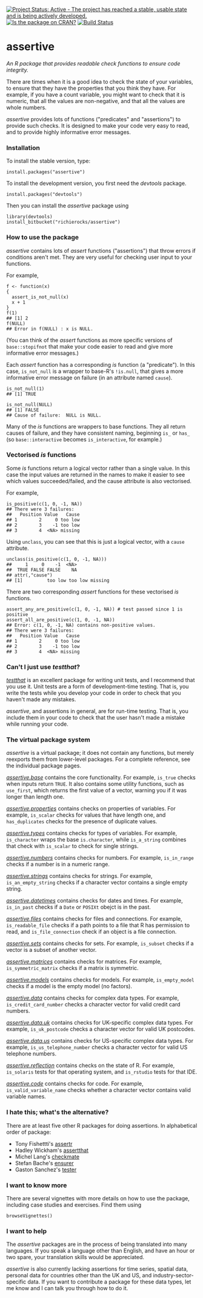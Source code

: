 [![Project Status: Active - The project has reached a stable, usable state and is being actively developed.](http://www.repostatus.org/badges/0.1.0/active.svg)](http://www.repostatus.org/#active)
[![Is the package on CRAN?](http://www.r-pkg.org/badges/version/assertive)](http://www.r-pkg.org/pkg/assertive)
[![Build Status](https://semaphoreci.com/api/v1/projects/a9fbd8d5-fa9c-4b63-9457-23321ece7c8b/635061/badge.svg)](https://semaphoreci.com/richierocks/assertive)

# assertive

*An R package that provides readable check functions to ensure code integrity.*

There are times when it is a good idea to check the state of your variables, to
ensure that they have the properties that you think they have. For example,
if you have a count variable, you might want to check that it is numeric, that
all the values are non-negative, and that all the values are whole numbers.

*assertive* provides lots of functions ("predicates" and "assertions") to provide 
such checks.  It is designed to make your code very easy to read, and to provide 
highly informative error messages.


### Installation

To install the stable version, type:

```{r}
install.packages("assertive")
```

To install the development version, you first need the *devtools* package.

```{r}
install.packages("devtools")
```

Then you can install the *assertive* package using

```{r}
library(devtools)
install_bitbucket("richierocks/assertive")
```

### How to use the package

*assertive* contains lots of *assert* functions ("assertions") that throw errors 
if conditions aren't met.  They are very useful for checking user input to your 
functions.

For example,

```{r}
f <- function(x)
{
  assert_is_not_null(x)
  x + 1
}
f(1)
## [1] 2
f(NULL)
## Error in f(NULL) : x is NULL.
```

(You can think of the *assert* functions as more specific versions of 
`base::stopifnot` that make your code easier to read and give more informative 
error messages.)

Each *assert* function has a corresponding *is* function (a "predicate").  In 
this case,  `is_not_null` is a wrapper to base-R's `!is.null`, that gives a more 
informative error message on failure (in an attribute named `cause`).

```{r}
is_not_null(1)
## [1] TRUE

is_not_null(NULL)
## [1] FALSE
## Cause of failure:  NULL is NULL.
```

Many of the *is* functions are wrappers to base functions.  They all return 
causes of failure, and they have consistent naming, beginning `is_` or `has_` 
(so `base::interactive` becomes `is_interactive`, for example.)


### Vectorised *is* functions

Some *is* functions return a logical vector rather than a single value.  In 
this case the input values are returned in the names to make it easier to see 
which values succeeded/failed, and the cause attribute is also vectorised.

For example,

```{r}
is_positive(c(1, 0, -1, NA))
## There were 3 failures:
##   Position Value   Cause
## 1        2     0 too low
## 2        3    -1 too low
## 3        4  <NA> missing
```

Using `unclass`, you can see that this is just a logical vector, with a `cause`
attribute.

```{r}
unclass(is_positive(c(1, 0, -1, NA)))
##     1     0    -1  <NA> 
##  TRUE FALSE FALSE    NA 
## attr(,"cause")
## [1]         too low too low missing
```

There are two corresponding *assert* functions for these vectorised *is* 
functions.

```{r}
assert_any_are_positive(c(1, 0, -1, NA)) # test passed since 1 is positive
assert_all_are_positive(c(1, 0, -1, NA))
## Error: c(1, 0, -1, NA) contains non-positive values.
## There were 3 failures:
##   Position Value   Cause
## 1        2     0 too low
## 2        3    -1 too low
## 3        4  <NA> missing
```


### Can't I just use *testthat*?

[*testthat*](https://github.com/hadley/testthat) is an excellent package for 
writing unit tests, and I recommend that you use it.  Unit tests are a form of
development-time testing.  That is, you write the tests while you develop your
code in order to check that you haven't made any mistakes.

*assertive*, and assertions in general, are for run-time testing.  That is,
you include them in your code to check that the user hasn't made a mistake
while running your code.


### The virtual package system

*assertive* is a virtual package; it does not contain any functions, but merely 
reexports them from lower-level packages.  For a complete reference, see the 
individual package pages.

*[assertive.base](https://bitbucket.org/richierocks/assertive.base)* contains 
the core functionality.  For example, `is_true` checks when inputs return 
`TRUE`.  It also contains some utility functions, such as `use_first`, which 
returns the first value of a vector, warning you if it was longer than length 
one.

*[assertive.properties](https://bitbucket.org/richierocks/assertive.properties)* 
contains checks on properties of variables.  For example, `is_scalar` checks
for values that have length one, and `has_duplicates` checks for the presence of 
duplicate values.

*[assertive.types](https://bitbucket.org/richierocks/assertive.types)* contains 
checks for types of variables. For example, `is_character` wraps the base 
`is.character`, while `is_a_string` combines that check with `is_scalar` to 
check for single strings.

*[assertive.numbers](https://bitbucket.org/richierocks/assertive.numbers)* 
contains checks for numbers.  For example, `is_in_range` checks if a number is 
in a numeric range.

*[assertive.strings](https://bitbucket.org/richierocks/assertive.strings)* 
contains checks for strings.  For example, `is_an_empty_string` checks if
a character vector contains a single empty string.

*[assertive.datetimes](https://bitbucket.org/richierocks/assertive.datetimes)* 
contains checks for dates and times.  For example, `is_in_past` checks if a
`Date` or `POSIXt` obejct is in the past.

*[assertive.files](https://bitbucket.org/richierocks/assertive.files)* contains 
checks for files and connections.  For example, `is_readable_file` checks if
a path points to a file that R has permission to read, and `is_file_connection`
check if an object is a file connection.

*[assertive.sets](https://bitbucket.org/richierocks/assertive.sets)* contains 
checks for sets.  For example, `is_subset` checks if a vector is a subset of 
another vector.

*[assertive.matrices](https://bitbucket.org/richierocks/assertive.matrices)* 
contains checks for matrices.  For example, `is_symmetric_matrix` checks if
a matrix is symmetric.

*[assertive.models](https://bitbucket.org/richierocks/assertive.models)* 
contains checks for models.  For example, `is_empty_model` checks if a model
is the empty model (no factors).

*[assertive.data](https://bitbucket.org/richierocks/assertive.data)* contains 
checks for complex data types.  For example, `is_credit_card_number` checks a
character vector for valid credit card numbers.

*[assertive.data.uk](https://bitbucket.org/richierocks/assertive.data.uk)* 
contains checks for UK-specific complex data types.  For example, 
`is_uk_postcode` checks a character vector for valid UK postcodes.

*[assertive.data.us](https://bitbucket.org/richierocks/assertive.data.us)* 
contains checks for US-specific complex data types.   For example, 
`is_us_telephone_number` checks a character vector for valid US telephone 
numbers.

*[assertive.reflection](https://bitbucket.org/richierocks/assertive.reflection)* 
contains checks on the state of R.  For example, `is_solaris` tests for that
operating system, and `is_rstudio` tests for that IDE.

*[assertive.code](https://bitbucket.org/richierocks/assertive.code)* contains 
checks for code.  For example, `is_valid_variable_name` checks whether a 
character vector contains valid variable names.


### I hate this; what's the alternative?

There are at least five other R packages for doing assertions.  In alphabetical 
order of package:

- Tony Fishettti's [assertr](https://github.com/tonyfischetti/assertr)
- Hadley Wickham's [assertthat](https://github.com/hadley/assertthat)
- Michel Lang's [checkmate](https://github.com/mllg/checkmate)
- Stefan Bache's [ensurer](https://github.com/smbache/ensurer)
- Gaston Sanchez's [tester](https://github.com/gastonstat/tester)

### I want to know more

There are several vignettes with more details on how to use the package, 
including case studies and exercises.  Find them using

```{r}
browseVignettes()
```

### I want to help

The *assertive* packages are in the process of being translated into many languages.
If you speak a language other than English, and have an hour or two spare, your
translation skills would be appreciated.

*assertive* is also currently lacking assertions for time series, spatial data,
personal data for countries other than the UK and US, and industry-sector-specific
data.  If you want to contribute a package for these data types, let me know and 
I can talk you through how to do it.